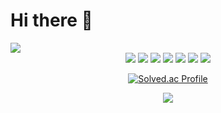# Hi there 👋
<img src="https://hits.seeyoufarm.com/api/count/incr/badge.svg?url=https%3A%2F%2Fgithub.com%2Fiheee6-6&count_bg=%23E246CC&title_bg=%23F8C0D5&icon=&icon_color=%23E7E7E7&title=hits&edge_flat=false"/>

<div align="center">
 <img src="https://img.shields.io/badge/linux-FCC624?style=for-the-badge&logo=linux&logoColor=black">
 <img src="https://img.shields.io/badge/JAVA-007396?style=for-the-badge&logo=java&logoColor=white">
 <img src="https://img.shields.io/badge/Spring-6DB33F?style=for-the-badge&logo=Spring&logoColor=white">
 <img src="https://img.shields.io/badge/mysql-4479A1?style=for-the-badge&logo=mysql&logoColor=white">
 <img src="https://img.shields.io/badge/javascript-F7DF1E?style=for-the-badge&logo=javascript&logoColor=black">
 <img src="https://img.shields.io/badge/html-E34F26?style=for-the-badge&logo=html5&logoColor=white">
 <img src="https://img.shields.io/badge/css-1572B6?style=for-the-badge&logo=css3&logoColor=white">
</div>
<div align="center">
 
 [![Solved.ac Profile](http://mazassumnida.wtf/api/v2/generate_badge?boj=iheee6)](https://solved.ac/iheee6/)
 
 <img src="http://mazandi.herokuapp.com/api?handle=iheee6&theme=warm"/>
 
</div>
<!--
**iheee6-6/iheee6-6** is a ✨ _special_ ✨ repository because its `README.md` (this file) appears on your GitHub profile.

Here are some ideas to get you started:

- 🔭 I’m currently working on ...
- 🌱 I’m currently learning ...
- 👯 I’m looking to collaborate on ...
- 🤔 I’m looking for help with ...
- 💬 Ask me about ...
- 📫 How to reach me: ...
- 😄 Pronouns: ...
- ⚡ Fun fact: ...
-->
